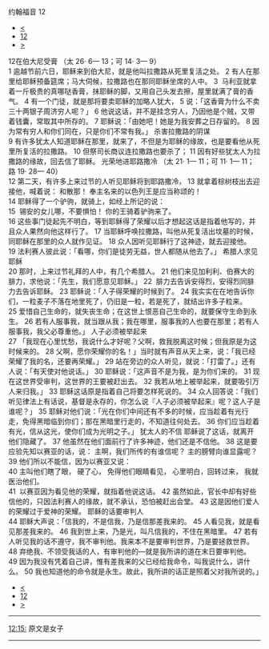 ﻿





 约翰福音 12




* [<](bible/JHN11.md)
* [12](bible/JHN.md)
* [>](bible/JHN13.md)



 
12在伯大尼受膏 （太 26· 6— 13；可 14· 3— 9）  
1 逾越节前六日，耶稣来到伯大尼，就是他叫拉撒路从死里复活之处。 
2 有人在那里给耶稣预备筵席；马大伺候，拉撒路也在那同耶稣坐席的人中。 
3  马利亚就拿着一斤极贵的真哪哒香膏，抹耶稣的脚，又用自己头发去擦，屋里就满了膏的香气。 
4 有一个门徒，就是那将要卖耶稣的加略人犹大， 
5 说：「这香膏为什么不卖三十两银子周济穷人呢？」 
6 他说这话，并不是挂念穷人，乃因他是个贼，又带着钱囊，常取其中所存的。 
7 耶稣说：「由她吧！她是为我安葬之日存留的。 
8 因为常有穷人和你们同在，只是你们不常有我。」 杀害拉撒路的阴谋  
9 有许多犹太人知道耶稣在那里，就来了，不但是为耶稣的缘故，也是要看他从死里所复活的拉撒路。 
10 但祭司长商议连拉撒路也要杀了； 
11 因有好些犹太人为拉撒路的缘故，回去信了耶稣。 光荣地进耶路撒冷 （太 21· 1— 11；可 11· 1— 11；路 19· 28— 40）  
12 第二天，有许多上来过节的人听见耶稣将到耶路撒冷， 
13 就拿着棕树枝出去迎接他，喊着说： 和散那！ 奉主名来的以色列王是应当称颂的！  
14 耶稣得了一个驴驹，就骑上，如经上所记的说：  
15  锡安的女儿哪，不要惧怕！ 你的王骑着驴驹来了。  
16 这些事门徒起先不明白，等到耶稣得了荣耀以后才想起这话是指着他写的，并且众人果然向他这样行了。 
17 当耶稣呼唤拉撒路，叫他从死复活出坟墓的时候，同耶稣在那里的众人就作见证。 
18 众人因听见耶稣行了这神迹，就去迎接他。 
19 法利赛人彼此说：「看哪，你们是徒劳无益，世人都随从他去了。」 希腊人求见耶稣  
20 那时，上来过节礼拜的人中，有几个希腊人。 
21 他们来见加利利、伯赛大的腓力，求他说：「先生，我们愿意见耶稣。」 
22  腓力去告诉安得烈，安得烈同腓力去告诉耶稣。 
23 耶稣说：「人子得荣耀的时候到了。 
24 我实实在在地告诉你们，一粒麦子不落在地里死了，仍旧是一粒，若是死了，就结出许多子粒来。 
25 爱惜自己生命的，就失丧生命；在这世上恨恶自己生命的，就要保守生命到永生。 
26 若有人服事我，就当跟从我；我在哪里，服事我的人也要在那里；若有人服事我，我父必尊重他。」 人子必须被举起来  
27 「我现在心里忧愁，我说什么才好呢？父啊，救我脱离这时候；但我原是为这时候来的。 
28 父啊，愿你荣耀你的名！」当时就有声音从天上来，说：「我已经荣耀了我的名，还要再荣耀。」 
29 站在旁边的众人听见，就说：「打雷了。」还有人说：「有天使对他说话。」 
30 耶稣说：「这声音不是为我，是为你们来的。 
31 现在这世界受审判，这世界的王要被赶出去。 
32 我若从地上被举起来，就要吸引万人来归我。」 
33 耶稣这话原是指着自己将要怎样死说的。 
34 众人回答说：「我们听见律法上有话说，基督是永存的，你怎么说『人子必须被举起来』呢？这人子是谁呢？」 
35 耶稣对他们说：「光在你们中间还有不多的时候，应当趁着有光行走，免得黑暗临到你们；那在黑暗里行走的，不知道往何处去。 
36 你们应当趁着有光，信从这光，使你们成为光明之子。」 犹太人的不信 耶稣说了这话，就离开他们隐藏了。 
37 他虽然在他们面前行了许多神迹，他们还是不信他。 
38 这是要应验先知以赛亚的话，说： 主啊，我们所传的有谁信呢？ 主的膀臂向谁显露呢？  
39 他们所以不能信，因为以赛亚又说：  
40 主叫他们瞎了眼， 硬了心， 免得他们眼睛看见， 心里明白，回转过来， 我就医治他们。  
41  以赛亚因为看见他的荣耀，就指着他说这话。 
42 虽然如此，官长中却有好些信他的，只因法利赛人的缘故，就不承认，恐怕被赶出会堂。 
43 这是因他们爱人的荣耀过于爱神的荣耀。 耶稣的话要审判人  
44 耶稣大声说：「信我的，不是信我，乃是信那差我来的。 
45 人看见我，就是看见那差我来的。 
46 我到世上来，乃是光，叫凡信我的，不住在黑暗里。 
47 若有人听见我的话不遵守，我不审判他。我来本不是要审判世界，乃是要拯救世界。 
48 弃绝我、不领受我话的人，有审判他的—就是我所讲的道在末日要审判他。 
49 因为我没有凭着自己讲，惟有差我来的父已经给我命令，叫我说什么，讲什么。 
50 我也知道他的命令就是永生。故此，我所讲的话正是照着父对我所说的。」 
* [<](bible/JHN11.md)
* [12](bible/JHN.md)
* [>](bible/JHN13.md)





---


[12:15:](#V15)
原文是女子




---










